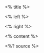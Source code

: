 <grid drag="100 10" drop="top" bg="white" align="left" pad="0 20px">
 <% title %>
</grid>

<grid drag="50 60" drop="0 15" align="topleft">

<% left %>

</grid>

<grid drag="50 70" drop="50 15" bg="white" style="border-radius:15px" align="topleft"/>

<grid drag="44 70" drop="53 15" align="topleft">

<% right %>

</grid>

<% content %>

<style>
.horizontal_dotted_line{
  border-bottom: 2px dotted gray;
} 
} 
</style>

<grid drag="94 0" drop="3 -6" class="horizontal_dotted_line">
</grid>

<grid drag="100 30" drop="0 64" align="bottomleft" pad="0 30px" >
<%? source %>
</grid>

<grid drag="100 6" drop="bottom">
</grid>
